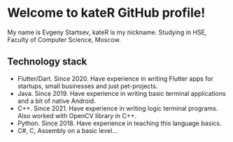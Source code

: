 # Welcome to kateR GitHub profile!

My name is Evgeny Startsev, kateR is my nickname. Studying in HSE, Faculty of Computer Science, Moscow.

## Technology stack
- Flutter/Dart. Since 2020. Have experience in writing Flutter apps for startups, small businesses and just pet-projects.
- Java. Since 2019. Have experience in writing basic terminal applications and a bit of native Android.
- C++. Since 2021. Have experience in writing logic terminal programs. Also worked with OpenCV library in C++.
- Python. Since 2018. Have experience in teaching this language basics.
- C#, C, Assembly on a basic level...

<!---
startsev2000/startsev2000 is a ✨ special ✨ repository because its `README.md` (this file) appears on your GitHub profile.
You can click the Preview link to take a look at your changes.
--->

